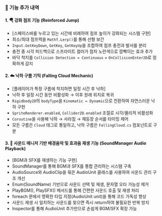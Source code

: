 ### 🔧 기능 추가 내역

#### 1. 🪂 강화 점프 기능 (Reinforced Jump)
- [스페이스바를 누르고 있는 시간에 비례하여 점프 높이가 강화되는 시스템 구현]
- 최소/최대 점프력을 `Mathf.Lerp()`를 통해 선형 보간
- `Input.GetKeyDown`, `GetKey`, `GetKeyUp`을 조합하여 점프 충전과 발사를 분리
- 충전 중 시각 피드백으로 스프라이트 컬러가 점차 노란색으로 깜빡이는 효과 추가
- 바닥 착지를 `Collision Detection = Continuous` + `OnCollisionEnter2D`로 정확하게 감지

#### 2. ☁️ 낙하 구름 기믹 (Falling Cloud Mechanic)
- [플레이어가 특정 구름에 착지하면 일정 시간 후 낙하]
- 낙하 후 일정 시간 동안 비활성화 → 이후 원래 위치로 복귀
- `Rigidbody2D`의 `bodyType`을 `Kinematic ↔ Dynamic`으로 전환하여 자연스러운 낙하 구현
- `SpriteRenderer.enabled`, `Collider2D.enabled` 조절로 시각/물리적 비활성화
- `Coroutine`을 사용해 낙하 → 사라짐 → 재등장 순서를 타이밍 제어
- 모든 구름은 `Cloud` 태그로 통일하고, 낙하 구름은 `FallingCloud.cs` 컴포넌트로 구분

#### 3. 🎵 사운드 매니저 기반 배경음악 및 효과음 재생 기능 (SoundManager Audio Playback)
- [BGM과 SFX를 재생하는 기능 구현]
- SoundManager를 통해 BGM과 SFX를 통합 관리하는 시스템 구축
- AudioSource와 AudioClip을 묶은 AudioUnit 클래스를 사용하여 사운드 관리 구조 개선
- Enum(SoundName) 기반으로 사운드 선택 및 재생, 문자열 오타 가능성 제거
- PlayBGM(), PlaySFX() 메서드를 통해 간편한 사운드 호출 및 재생 처리
- foreach 문에서 명확한 타입 지정(AudioUnit unit)을 통해 코드 가독성 향상
- 사운드 재생 시 일치하는 사운드를 찾으면 즉시 return하여 불필요한 반복 방지
- Inspector를 통해 AudioUnit 추가만으로 손쉽게 BGM/SFX 확장 가능
